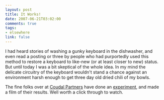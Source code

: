 ```yaml
--- 
layout: post
title: It Works!
date: 2007-06-21T03:02:00
comments: true
tags:
- elsewhere
link: false
---
```

I had heard stories of washing a gunky keyboard in the dishwasher, and even read a posting or three by people who had purportedly used this method to restore a keyboard to like-new (or at least closer to new) status.  But until today I was a bit skeptical of the whole idea.  In my mind the delicate circuitry of the keyboard wouldn't stand a chance against an environment harsh enough to get three day old dried chili of my bowls.

The fine folks over at <a href="http://coudal.com/" title="Coudal Partners">Coudal Partners</a> have done an <a href="http://coudal.com/keywasher.php" title="Keywasher">experiment</a>, and made a film of their results.  Well worth a click through to watch.
